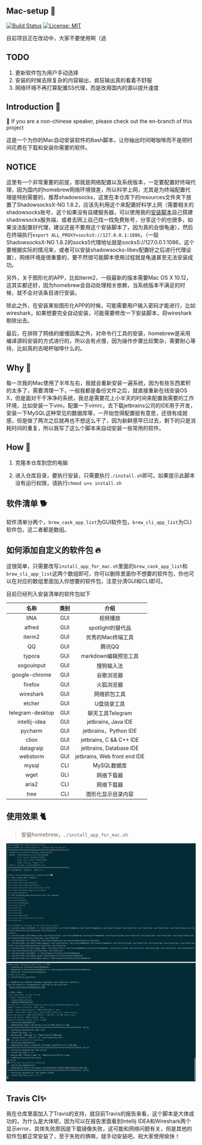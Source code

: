 ## Mac-setup 🍇
[![Build Status](https://api.travis-ci.com/jsycdut/mac-setup.svg?branch=master)](https://travis-ci.com/jsycdut/mac-setup)  [![License: MIT](https://img.shields.io/badge/License-MIT-yellow.svg)](https://opensource.org/licenses/MIT)

目前项目正在改动中，大家不要使用啊（逃


## TODO

1. 更新软件包为用户手动选择
2. 安装的时候去除复杂的内容输出，疯狂输出真的看着不舒服
3. 网络环境不再打算配置SS代理，而是改用国内的源以提升速度

## Introduction 🙉
🐼 If you are a non-chinese speaker, please check out the en-branch of this project

这是一个为你的Mac自动安装软件的Bash脚本，让你抽出时间喝咖啡而不是把时间花费在下载和安装你需要的软件。

## NOTICE
这里有一个非常重要的前提，那就是网络配置以及系统版本，一定要配置好终端代理，因为国内的homebrew网络环境很差，所以科学上网，尤其是为终端配置代理是特别需要的，推荐shadowsocks，这里在本仓库下的resources文件夹下放置了ShadowsocksX-NG 1.8.2，应该先利用这个来配置好科学上网（需要相关的shadowsocks账号，这个如果没有自建服务器，可以使用我的[安装脚本](https://github.com/jsycdut/shadowsocks-install-scripts)自己搭建shadowsocks服务端，或者去网上自己找一找免费账号，分享这个的也很多，如果没法配置好代理，建议还是不要用这个安装脚本了，因为真的会很龟速），然后在终端执行`export ALL_PROXY=socks5://127.0.0.1:1086`，（一般ShadowsocksX-NG 1.8.2的socks5代理地址就是socks5://127.0.0.1:1086，这个要根据实际的情况来，或者可以安装shadowsocks-libev配置好之后进行代理设置），网络环境是很重要的，要不然很可能脚本使用过程就是龟速甚至无法安装成功。

另外，关于图形化的APP，比如iterm2，一般最新的版本需要Mac OS X 10.12，这其实都还好，因为homebrew会自动处理相关依赖，当系统版本不满足的时候，就不会对该条目进行安装。

除此之外，在安装某些图形化APP的时候，可能需要用户输入密码才能进行，比如wireshark，如果想要完全自动安装，可能需要修改一下安装脚本，将wireshark剔除出去。

最后，在排除了网络的缓慢因素之外，对命令行工具的安装，homebrew是采用编译源码安装的方式进行的，所以会有点慢，因为操作步骤比较繁杂，需要耐心等待，比如真的去喝杯咖啡什么的。

## Why 🙈
每一次我的Mac使用了半年左右，我就会重新安装一遍系统，因为有些东西累积的太多了，需要清理一下，一般我都是备份文件之后，就直接重新在线安装OS X，但是面对干干净净的系统，我总是需要花上小半天的时间来配置我需要的工作环境，比如安装一下vim，配置一下vimrc，去下载jetbrains公司的IDE用于开发，安装一下MySQL这种常见的数据库等，一开始觉得配置挺有意思，还很有成就感，但是做了两次之后就再也不想这么干了，因为新鲜感早已过去，剩下的只是消耗时间的重复，所以我写了这么个脚本来自动安装一些常用的软件。

## How 🙊
1. 克隆本仓库到您的电脑

2. 进入仓库目录，要执行安装，只需要执行`./install.sh`即可。如果提示此脚本没有运行权限，请执行`chmod u+x install.sh`

## 软件清单 🐕
软件清单分两个，`brew_cask_app_list`为GUI软件包，`brew_cli_app_list`为CLI软件包，这二者都是数组。

## 如何添加自定义的软件包 🔥
这很简单，只需要改写`install_app_for_mac.sh`里面的`brew_cask_app_list`和`brew_cli_app_list`这两个数组即可，你可以删除里面你不想要的软件包，你也可以在对应的数组里面加入你想要的软件包，注意分清GUI和CLI即可。

目前已经列入安装清单的软件包如下

| 名称 | 类别 | 介绍 |
| :--: | :--: | :--: |
| IINA |  GUI | 视频播放 |
|alfred|  GUI | spotlight的替代品|
|iterm2|  GUI | 优秀的Mac终端工具|
| QQ   |  GUI | 腾讯QQ|
| typora|  GUI | markdown编辑预览工具|
| sogouinput | GUI | 搜狗输入法|
|google-chrome| GUI |谷歌浏览器|
|firefox| GUI|火狐浏览器|
|wireshark| GUI |网络抓包工具|
|etcher| GUI | U盘烧录工具|
|telegram-desktop|GUI|聊天工具Telegram|
|intellij-idea|GUI|jetbrains, Java IDE|
|pycharm|GUI|jetbrains，Python IDE|
|clion|GUI|jetbrains, C && C++  IDE|
|datagraip|GUI|jetbrains, Database IDE|
|webstorm|GUI|jetbrains, Web front end IDE|
|mysql|CLI|MySQL数据库|
|wget|GLI|网络下载器|
|aria2|CLI|网络下载器|
|tree|CLI|图形化显示目录内容|


## 使用效果 🐈
> 安装homebrew，`./install_app_for_mac.sh`

![](https://raw.githubusercontent.com/jsycdut/photos/master/mac-setup/install-homebrew.png)
![](https://raw.githubusercontent.com/jsycdut/photos/master/mac-setup/install-app.png)

## Travis CI✨
我在仓库里面加入了Travis的支持，就目前Travis的报告来看，这个脚本是大体成功的，为什么是大体呢，因为可以在报告里面看到Intellij IDEA和Wireshark两个显示error，具体失败原因是下载镜像失败，这可能和网络问题有关，但是其他的软件包都正常安装了，至于失败的俩嘛，就手动安装吧。祝大家使用愉快！



